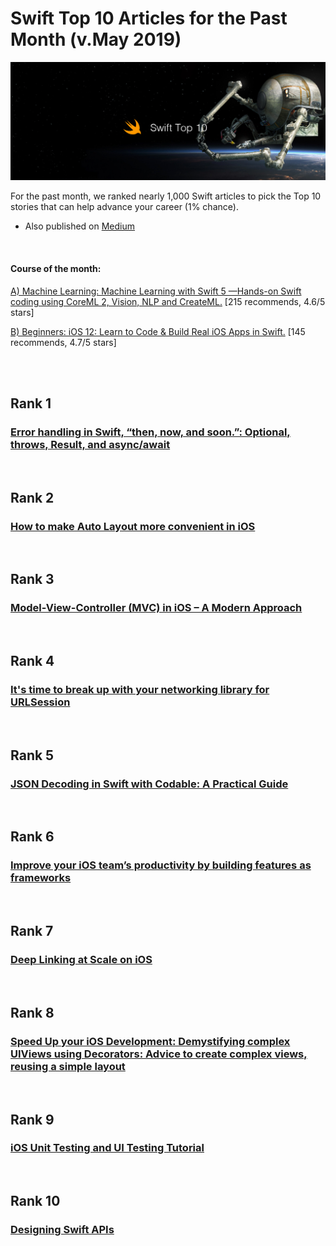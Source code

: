 # Swift Top 10 Articles for the Past Month (v.May 2019)

[<img src="Top10-1905-swift.png" width="800" alt="Mybridge">](https://medium.mybridge.co/swift-top-10-articles-for-the-past-month-v-may-2019-2177779050a7)

For the past month, we ranked nearly 1,000 Swift articles to pick the Top 10 stories that can help advance your career (1% chance).
 
* Also published on [Medium](https://medium.mybridge.co/swift-top-10-articles-for-the-past-month-v-may-2019-2177779050a7)

<br>

#### Course of the month:

[A) Machine Learning: Machine Learning with Swift 5 —Hands-on Swift coding using CoreML 2, Vision, NLP and CreateML.](http://bit.ly/2VL3Qmx) [215 recommends, 4.6/5 stars]

[B) Beginners: iOS 12: Learn to Code & Build Real iOS Apps in Swift.](http://bit.ly/2z68cqH) [145 recommends, 4.7/5 stars]



<br>
<br>

## Rank 1
### [Error handling in Swift, “then, now, and soon.”: Optional, throws, Result, and async/await](https://nshipster.com/optional-throws-result-async-await?utm_source=mybridge&utm_medium=blog&utm_campaign=read_more)


<br>

## Rank 2
### [How to make Auto Layout more convenient in iOS](https://medium.com/flawless-app-stories/how-to-make-auto-layout-more-convenient-in-ios-df3b42fed37f?utm_source=mybridge&utm_medium=blog&utm_campaign=read_more)


<br>

## Rank 3
### [Model-View-Controller (MVC) in iOS – A Modern Approach](https://www.raywenderlich.com/1000705-model-view-controller-mvc-in-ios-a-modern-approach?utm_source=mybridge&utm_medium=blog&utm_campaign=read_more)


<br>

## Rank 4
### [It's time to break up with your networking library for URLSession](https://tim.engineering/break-up-third-party-networking-urlsession?utm_source=mybridge&utm_medium=blog&utm_campaign=read_more)


<br>

## Rank 5
### [JSON Decoding in Swift with Codable: A Practical Guide](https://matteomanferdini.com/codable?utm_source=mybridge&utm_medium=blog&utm_campaign=read_more)


<br>

## Rank 6
### [Improve your iOS team’s productivity by building features as frameworks](https://medium.com/flawless-app-stories/improve-your-ios-teams-productivity-by-building-features-as-frameworks-9d2a64cbcab5?utm_source=mybridge&utm_medium=blog&utm_campaign=read_more)


<br>

## Rank 7
### [Deep Linking at Scale on iOS](https://albertodebortoli.com/2019/04/16/deep-linking-at-scale-on-ios?utm_source=mybridge&utm_medium=blog&utm_campaign=read_more)


<br>

## Rank 8
### [Speed Up your iOS Development: Demystifying complex UIViews using Decorators: Advice to create complex views, reusing a simple layout](https://medium.com/flawless-app-stories/speed-up-your-ios-development-demystifying-complex-uiviews-using-decorators-866d36279166?utm_source=mybridge&utm_medium=blog&utm_campaign=read_more)


<br>

## Rank 9
### [iOS Unit Testing and UI Testing Tutorial](https://www.raywenderlich.com/960290-ios-unit-testing-and-ui-testing-tutorial?utm_source=mybridge&utm_medium=blog&utm_campaign=read_more)


<br>

## Rank 10
### [Designing Swift APIs](https://www.swiftbysundell.com/posts/designing-swift-apis?utm_source=mybridge&utm_medium=blog&utm_campaign=read_more)


                    
